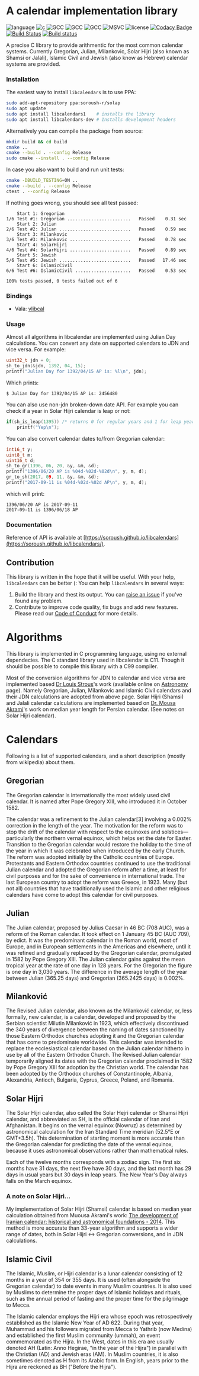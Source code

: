 # A calendar implementation library

![language](https://img.shields.io/badge/language-c-blue.svg)
![c](https://img.shields.io/badge/std-c99-blue.svg)
![GCC](https://img.shields.io/badge/GCC-5.4.0-blue.svg)
![GCC](https://img.shields.io/badge/GCC-4.9.3-blue.svg)
![GCC](https://img.shields.io/badge/GCC-4.8.5-blue.svg)
![MSVC](https://img.shields.io/badge/MSVC-14-red.svg)
![license](https://img.shields.io/badge/license-GPLv3-blue.svg)
[![Codacy Badge](https://api.codacy.com/project/badge/Grade/6d907409c4244a0cb1a5e67299672d57)](https://www.codacy.com/app/soroush/libcalendars?utm_source=github.com&amp;utm_medium=referral&amp;utm_content=soroush/libcalendars&amp;utm_campaign=Badge_Grade)
[![Build Status](https://travis-ci.org/soroush/libcalendars.svg?branch=dev)](https://travis-ci.org/soroush/libcalendars)
[![Build status](https://ci.appveyor.com/api/projects/status/kroimbg1ous41iak?svg=true)](https://ci.appveyor.com/project/soroush/libcalendars)

A precise C library to provide arithmentic for the most common calendar 
systems. Currently Gregorian, Julian, Milankovic, Solar Hijri (also known as 
Shamsi or Jalali), Islamic Civil and Jewish (also know as Hebrew) calendar 
systems are provided.

### Installation

The easiest way to install `libcalendars` is to use PPA:

```bash
sudo add-apt-repository ppa:soroush-r/solap
sudo apt update
sudo apt install libcalendars1    # installs the library
sudo apt install libcalendars-dev # Installs development headers
```

Alternatively you can compile the package from source:
```bash
mkdir build && cd build
cmake ..
cmake --build . --config Release
sudo cmake --install . --config Release
```

In case you also want to build and run unit tests:
```bash
cmake -DBUILD_TESTING=ON ..
cmake --build . --config Release
ctest . --config Release
```

If nothing goes wrong, you should see all test passed:
```
    Start 1: Gregorian
1/6 Test #1: Gregorian ........................   Passed    0.31 sec
    Start 2: Julian
2/6 Test #2: Julian ...........................   Passed    0.59 sec
    Start 3: Milankovic
3/6 Test #3: Milankovic .......................   Passed    0.78 sec
    Start 4: SolarHijri
4/6 Test #4: SolarHijri .......................   Passed    0.89 sec
    Start 5: Jewish
5/6 Test #5: Jewish ...........................   Passed   17.46 sec
    Start 6: IslamicCivil
6/6 Test #6: IslamicCivil .....................   Passed    0.53 sec

100% tests passed, 0 tests failed out of 6
```

### Bindings
- Vala: [vlibcal](https://github.com/LinArcX/vlibcal)

### Usage

Almost all algorithms in libcalendar are implemented using Julian Day
calculations. You can convert any date on supported calendars to JDN and vice
versa. For example:

```c
uint32_t jdn = 0;
sh_to_jdn(&jdn, 1392, 04, 15);
printf("Julian Day for 1392/04/15 AP is: %l\n", jdn);
```
Which prints:

```$ Julian Day for 1392/04/15 AP is: 2456480```

You can also use non-jdn broken-down date API. For example you
can check if a year in Solar Hijri calendar is leap or not:

```c
if(sh_is_leap(1395)) /* returns 0 for regular years and 1 for leap years */
    printf("Yep\n");
```
You can also convert calendar dates to/from Gregorian calendar:
```c
int16_t y;
uint8_t m;
uint16_t d;
sh_to_gr(1396, 06, 20, &y, &m, &d);
printf("1396/06/20 AP is %04d-%02d-%02d\n", y, m, d);
gr_to_sh(2017, 09, 11, &y, &m, &d); 
printf("2017-09-11 is %04d-%02d-%02d AP\n", y, m, d);
```
which will print:

```
1396/06/20 AP is 2017-09-11
2017-09-11 is 1396/06/18 AP 
```

### Documentation

Reference of API is available at 
[https://soroush.github.io/libcalendars](https://soroush.github.io/libcalendars/).

## Contribution

This library is written in the hope that it will be useful. With your help, 
`libcalendars` can be better (: You can help `libcalendars` in several ways:

1. Build the library and thest its output. You can [raise an 
issue](https://github.com/soroush/libcalendars/issues) if you've found any 
problem. 
2. Contribute to improve code quality, fix bugs and add new features. Please 
read our [Code of Conduct](CODE_OF_CONDUCT.md) for more details. 

# Algorithms

This library is implemented in C programming language, using no external
dependecies. The C standard library used in libcalendar is C11. Though it should
be possible to compile this library with a C99 compiler.

Most of the conversion algorithms for JDN to calendar and vice versa are
implemented based
[Dr Louis Strous](http://orcid.org/0000-0003-2110-7248)'s work (available online
on [Astronomy](http://aa.quae.nl/en/reken/juliaansedag.html) page). Namely
Gregorian, Julian, Milankovic and Islamic Civil calendars and their JDN
calculations are adopted from above page. Solar Hijri (Shamsi) and Jalali
calendar calculations are implemented based on
[Dr. Mousa Akrami](http://m-akrami.teacher.srbiau.ac.ir/)'s work on median year
length for Persian calendar. (See notes on Solar Hijri calendar).

# Calendars

Following is a list of supported calendars, and a short description (mostly from
wikipedia) about them.

## Gregorian

The Gregorian calendar is internationally the most widely used civil calendar.
It is named after Pope Gregory XIII, who introduced it in October 1582.

The calendar was a refinement to the Julian calendar[3] involving a 0.002%
correction in the length of the year. The motivation for the reform was to stop
the drift of the calendar with respect to the equinoxes and
solstices—particularly the northern vernal equinox, which helps set the date
for Easter. Transition to the Gregorian calendar would restore the holiday to
the time of the year in which it was celebrated when introduced by the early
Church. The reform was adopted initially by the Catholic countries of Europe.
Protestants and Eastern Orthodox countries continued to use the traditional
Julian calendar and adopted the Gregorian reform after a time, at least for
civil purposes and for the sake of convenience in international trade. The last
European country to adopt the reform was Greece, in 1923. Many (but not all)
countries that have traditionally used the Islamic and other religious calendars
have come to adopt this calendar for civil purposes.

## Julian

The Julian calendar, proposed by Julius Caesar in 46 BC (708 AUC), was a reform
of the Roman calendar. It took effect on 1 January 45 BC (AUC 709), by edict.
It was the predominant calendar in the Roman world, most of Europe, and in
European settlements in the Americas and elsewhere, until it was refined and
gradually replaced by the Gregorian calendar, promulgated in 1582 by Pope
Gregory XIII. The Julian calendar gains against the mean tropical year at the
rate of one day in 128 years. For the Gregorian the figure is one day in 3,030
years. The difference in the average length of the year between Julian (365.25
days) and Gregorian (365.2425 days) is 0.002%.

## Milanković

The Revised Julian calendar, also known as the Milanković calendar, or, less
formally, new calendar, is a calendar, developed and proposed by the Serbian
scientist Milutin Milanković in 1923, which effectively discontinued the 340
years of divergence between the naming of dates sanctioned by those Eastern
Orthodox churches adopting it and the Gregorian calendar that has come to
predominate worldwide. This calendar was intended to replace the ecclesiastical
calendar based on the Julian calendar hitherto in use by all of the Eastern
Orthodox Church. The Revised Julian calendar temporarily aligned its dates with
the Gregorian calendar proclaimed in 1582 by Pope Gregory XIII for adoption by
the Christian world. The calendar has been adopted by the Orthodox churches of
Constantinople, Albania, Alexandria, Antioch, Bulgaria, Cyprus, Greece, Poland,
and Romania.

## Solar Hijri

The Solar Hijri calendar, also called the Solar Hejri calendar or Shamsi Hijri
calendar, and abbreviated as SH, is the official calendar of Iran and
Afghanistan. It begins on the vernal equinox (Nowruz) as determined by
astronomical calculation for the Iran Standard Time meridian
(52.5°E or GMT+3.5h). This determination of starting moment is more accurate
than the Gregorian calendar for predicting the date of the vernal equinox,
because it uses astronomical observations rather than mathematical rules.

Each of the twelve months corresponds with a zodiac sign.
The first six months have 31 days, the next five have 30 days, and the last
month has 29 days in usual years but 30 days in leap years. The New Year's Day
always falls on the March equinox.

### A note on Solar Hijri...

My implementation of Solar Hijri (Shamsi) calendar is based on median year
calculation obtained from Muousa Akrami's work:
[The development of Iranian calendar: historical and astronomical foundations - 
2014](https://arxiv.org/pdf/1111.4926.pdf).
This method is more accurate than 33-year algorithm and supports a wider range
of dates, both in Solar Hijri <-> Gregorian comversions, and in JDN
calculations.

## Islamic Civil

The Islamic, Muslim, or Hijri calendar is a lunar calendar consisting of 12 
months in a year of 354 or 355 days. It is used (often alongside the Gregorian 
calendar) to date events in many Muslim countries. It is also used by Muslims to 
determine the proper days of Islamic holidays and rituals, such as the annual 
period of fasting and the proper time for the pilgrimage to Mecca.

The Islamic calendar employs the Hijri era whose epoch was retrospectively 
established as the Islamic New Year of AD 622. During that year, Muhammad and 
his followers migrated from Mecca to Yathrib (now Medina) and established the 
first Muslim community (ummah), an event commemorated as the Hijra. In the West, 
dates in this era are usually denoted AH (Latin: Anno Hegirae, "in the year of 
the Hijra") in parallel with the Christian (AD) and Jewish eras (AM). In Muslim 
countries, it is also sometimes denoted as H from its Arabic form. In English, 
years prior to the Hijra are reckoned as BH ("Before the Hijra").


